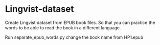 # Lingvist-dataset
Create Lingvist dataset from EPUB book files.  So that you can practice the words to be able to read the book in a different language.

Run separate_epub_words.py 
change the book name from HP1.epub 

